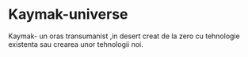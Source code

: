 # Kaymak-universe
Kaymak- un oras transumanist ,in desert creat de la zero cu tehnologie existenta sau crearea unor tehnologii noi.
